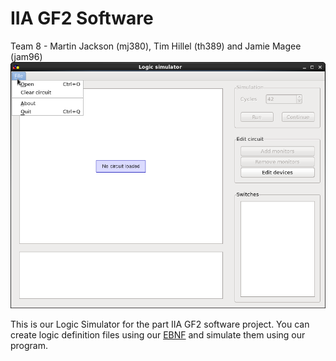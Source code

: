 IIA GF2 Software
=================
Team 8 - Martin Jackson (mj380), Tim Hillel (th389) and Jamie Magee (jam96)
![Logic Simulator](/report2/jam96/default.png)

This is our Logic Simulator for the part IIA GF2 software project. You can create logic definition files using our [EBNF](/docs/EBNF.txt) and simulate them using our program.
